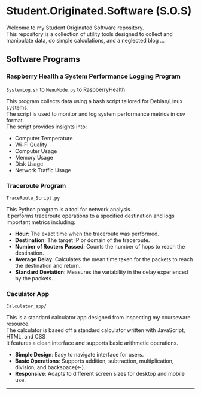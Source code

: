 # Student.Originated.Software (S.O.S)

Welcome to my Student Originated Software repository. <br>
This repository is a collection of utility tools designed to collect and manipulate data, do simple calculations, and a neglected blog ...<br>


## Software Programs

### Raspberry Health a System Performance Logging Program

`SystemLog.sh` to `MenuMode.py` to RaspberryHealth

This program collects data using a bash script tailored for Debian/Linux systems.<br>
The script is used to monitor and log system performance metrics in csv format.<br>
The script provides insights into:<br>

- Computer Temperature
- Wi-Fi Quality
- Computer Usage
- Memory Usage
- Disk Usage
- Network Traffic Usage

### Traceroute Program

`TraceRoute_Script.py`

This Python program is a tool for network analysis. <br>
It performs traceroute operations to a specified destination and logs important metrics including:<br>

- **Hour**: The exact time when the traceroute was performed.
- **Destination**: The target IP or domain of the traceroute.
- **Number of Routers Passed**: Counts the number of hops to reach the destination.
- **Average Delay**: Calculates the mean time taken for the packets to reach the destination and return.
- **Standard Deviation**: Measures the variability in the delay experienced by the packets.

### Caculator App

`Calculator_app/`

This is a standard calculator app designed from inspecting my courseware resource.<br>
The calculator is based off a standard calculator written with JavaScript, HTML, and CSS<br>
It features a clean interface and supports basic arithmetic operations.<br>

- **Simple Design**: Easy to navigate interface for users.
- **Basic Operations**: Supports addition, subtraction, multiplication, division, and backspace(←).
- **Responsive**: Adapts to different screen sizes for desktop and mobile use.

---
